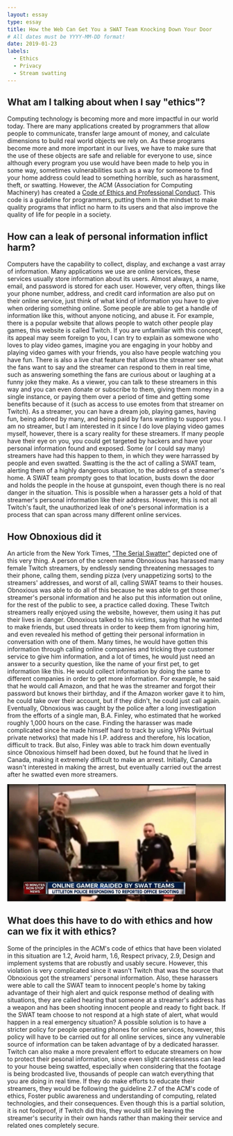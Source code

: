 ```yaml
---
layout: essay
type: essay
title: How the Web Can Get You a SWAT Team Knocking Down Your Door
# All dates must be YYYY-MM-DD format!
date: 2019-01-23
labels:
  - Ethics
  - Privacy
  - Stream swatting
---
```


## What am I talking about when I say "ethics"?
  
  Computing technology is becoming more and more impactful in our world today. There are many applications created by programmers that allow people to communicate, transfer large amount of money, and calculate dimensions to build real world objects we rely on. As these programs become more and more important in our lives, we have to make sure that the use of these objects are safe and reliable for everyone to use, since although every program you use would have been made to help you in some way, sometimes vulnerabilities such as a way for someone to find your home address could lead to something horrible, such as harassment, theft, or swatting. However, the ACM (Association for Computing Machinery) has created a [Code of Ethics and Professional Conduct](https://www.acm.org/code-of-ethics). This code is a guideline for programmers, putting them in the mindset to make quality programs that inflict no harm to its users and that also improve the quality of life for people in a society.
  
## How can a leak of personal information inflict harm?

  Computers have the capability to collect, display, and exchange a vast array of information. Many applications we use are online services, these services usually store information about its users. Almost always, a name, email, and password is stored for each user. However, very often, things like your phone number, address, and credit card information are also put on their online service, just think of what kind of information you have to give when ordering something online. Some people are able to get a handle of information like this, without anyone noticing, and abuse it. For example, there is a popular website that allows people to watch other people play games, this website is called Twitch. If you are unfamiliar with this concept, its appeal may seem foreign to you, I can try to explain as somewone who loves to play video games, imagine you are engaging in your hobby and playing video games with your friends, you also have people watching you have fun. There is also a live chat feature that allows the streamer see what the fans want to say and the streamer can respond to them in real time, such as answering something the fans are curious about or laughing at a funny joke they make. As a viewer, you can talk to these streamers in this way and you can even donate or subscribe to them, giving them money in a single instance, or paying them over a period of time and getting some benefits because of it (such as access to use emotes from that streamer on Twitch). As a streamer, you can have a dream job, playing games, having fun, being adored by many, and being paid by fans wanting to support you. I am no streamer, but I am interested in it since I do love playing video games myself, however, there is a scary reality for these streamers. If many people have their eye on you, you could get targeted by hackers and have your personal information found and exposed. Some (or I could say many) streamers have had this happen to them, in which they were harrassed by people and even swatted. Swatting is the the act of calling a SWAT team, alerting them of a highly dangerous situation, to the address of a streamer's home. A SWAT team prompty goes to that location, busts down the door and holds the people in the house at gunspoint, even though there is no real danger in the situation. This is possible when a harasser gets a hold of that streamer's personal information like their address. However, this is not all Twitch's fault, the unauthorized leak of one's personal information is a process that can span across many different online services.
  
## How Obnoxious did it

  An article from the New York Times, ["The Serial Swatter"](https://www.nytimes.com/2015/11/29/magazine/the-serial-swatter.html) depicted one of this very thing. A person of the screen name Obnoxious has harassed many female Twitch streamers, by endlessly sending threatening messages to their phone, callng them, sending pizza (very unappetizing sorts) to the streamers' addresses, and worst of all, calling SWAT teams to their houses. Obnoxious was able to do all of this because he was able to get those streamer's personal information and he also put this information out online, for the rest of the public to see, a practice called doxing. These Twitch streamers really enjoyed using the website, however, them using it has put their lives in danger. Obnoxious talked to his victims, saying that he wanted to make friends, but used threats in order to keep them from ignoring him, and even revealed his method of getting their personal information in conversation with one of them. Many times, he would have gotten this information through calling online companies and tricking thye customer service to give him information, and a lot of times, he would just need an answer to a security question, like the name of your first pet, to get information like this. He would collect information by doing the same to different companies in order to get more information. For example, he said that he would call Amazon, and that he was the streamer and forgot their password but knows their birthday, and if the Amazon worker gave it to him, he could take over their account, but if they didn't, he could just call again. Eventually, Obnoxious was caught by the police after a long investigation from the efforts of a single man, B.A. Finley, who estimated that he worked roughly 1,000 hours on the case. Finding the harasser was made complicated since he made himself hard to track by using VPNs 9virtual private networks) that made his I.P. address and therefore, his location, difficult to track. But also, Finley was able to track him down eventually since Obnoxious himself had been doxed, but he found that he lived in Canada, making it extremely difficult to make an arrest. Initially, Canada wasn't interested in making the arrest, but eventually carried out the arrest after he swatted even more streamers.
  
  <img class="ui medium left floated image" src="../images/streamswatting.jpg">

  
## What does this have to do with ethics and how can we fix it with ethics?

  Some of the principles in the ACM's code of ethics that have been violated in this situation are 1.2, Avoid harm, 1.6, Respect privacy, 2.9, Design and implement systems that are robustly and usably secure. However, this violation is very complicated since it wasn't Twitch that was the source that Obnoxious got the streamers' personal information. Also, these harassers were able to call the SWAT team to innocent people's home by taking advantage of their high alert and quick response method of dealing with situations, they are called hearing that someone at a streamer's address has a weapon and has been shooting innocent people and ready to fight back. If the SWAT team choose to not respond at a high state of alert, what would happen in a real emergency situation? A possible solution is to have a stricter policy for people operating phones for online services, however, this policy will have to be carried out for all online services, since any vulnerable source of information can be taken advantage of by a dedicated harasser. Twitch can also make a more prevalent effort to educate streamers on how to protect their pesonal information, since even slight carelessness can lead to your house being swatted, especially when considering that the footage is being brodcasted live, thousands of people can watch everything that you are doing in real time. If they do make efforts to educate their streamers, they would be following the guideline 2.7 of the ACM's code of ethics, Foster public awareness and understanding of computing, related technologies, and their consequences. Even though this is a partial solution, it is not foolproof, if Twitch did this, they would still be leaving the streamer's security in their own hands rather than making their service and related ones completely secure.
